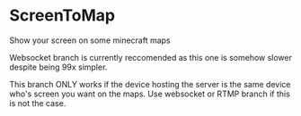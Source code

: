 # ScreenToMap
Show your screen on some minecraft maps

Websocket branch is currently reccomended as this one is somehow slower despite being 99x simpler.

This branch ONLY works if the device hosting the server is the same device who's screen you want on the maps. Use websocket or RTMP branch if this is not the case.
